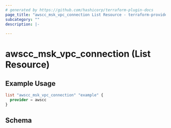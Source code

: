 ```yaml
---
# generated by https://github.com/hashicorp/terraform-plugin-docs
page_title: "awscc_msk_vpc_connection List Resource - terraform-provider-awscc"
subcategory: ""
description: |-
  
---
```


# awscc_msk_vpc_connection (List Resource)



## Example Usage

```terraform
list "awscc_msk_vpc_connection" "example" {
  provider = awscc
}
```

<!-- schema generated by tfplugindocs -->
## Schema

